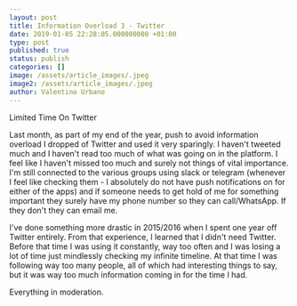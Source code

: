 ```yaml
---
layout: post
title: Information Overload 3 - Twitter
date: 2019-01-05 22:28:05.000000000 +01:00
type: post
published: true
status: publish
categories: []
image: /assets/article_images/.jpeg
image2: /assets/article_images/.jpeg
author: Valentino Urbano
---
```


Limited Time On Twitter

Last month, as part of my end of the year, push to avoid information overload I dropped of Twitter and used it very sparingly. I haven't tweeted much and I haven't read too much of what was going on in the platform. I feel like I haven't missed too much and surely not things of vital importance. I'm still connected to the various groups using slack or telegram (whenever I feel like checking them - I absolutely do not have push notifications on for either of the apps) and if someone needs to get hold of me for something important they surely have my phone number so they can call/WhatsApp. If they don't they can email me.

I've done something more drastic in 2015/2016 when I spent one year off Twitter entirely. From that experience, I learned that I didn't need Twitter. Before that time I was using it constantly, way too often and I was losing a lot of time just mindlessly checking my infinite timeline. At that time I was following way too many people, all of which had interesting things to say, but it was way too much information coming in for the time I had.

Everything in moderation.
